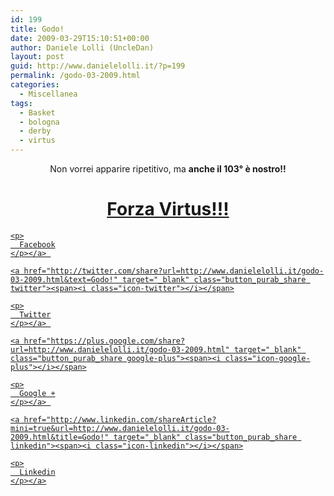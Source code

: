 ```yaml
---
id: 199
title: Godo!
date: 2009-03-29T15:10:51+00:00
author: Daniele Lolli (UncleDan)
layout: post
guid: http://www.danielelolli.it/?p=199
permalink: /godo-03-2009.html
categories:
  - Miscellanea
tags:
  - Basket
  - bologna
  - derby
  - virtus
---
```

<p style="text-align: center;">
  Non vorrei apparire ripetitivo, ma <strong>anche il 103° è nostro!!</strong>
</p>

<p style="text-align: center;">
  <h1 style="text-align: center;">
    <a href="http://www.virtus.it/" target="_blank">Forza Virtus!!!</a>
  </h1>
  
  <div class="container_share">
    <a href="http://www.facebook.com/sharer.php?u=http://www.danielelolli.it/godo-03-2009.html&t=Godo!" target="_blank" class="button_purab_share facebook"><span><i class="icon-facebook"></i></span>
    
    <p>
      Facebook
    </p></a> 
    
    <a href="http://twitter.com/share?url=http://www.danielelolli.it/godo-03-2009.html&text=Godo!" target="_blank" class="button_purab_share twitter"><span><i class="icon-twitter"></i></span>
    
    <p>
      Twitter
    </p></a> 
    
    <a href="https://plus.google.com/share?url=http://www.danielelolli.it/godo-03-2009.html" target="_blank" class="button_purab_share google-plus"><span><i class="icon-google-plus"></i></span>
    
    <p>
      Google +
    </p></a> 
    
    <a href="http://www.linkedin.com/shareArticle?mini=true&url=http://www.danielelolli.it/godo-03-2009.html&title=Godo!" target="_blank" class="button_purab_share linkedin"><span><i class="icon-linkedin"></i></span>
    
    <p>
      Linkedin
    </p></a>
  </div>
